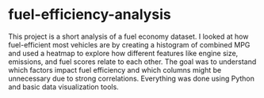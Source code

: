 # fuel-efficiency-analysis

This project is a short analysis of a fuel economy dataset. I looked at how fuel-efficient most vehicles are by creating a histogram of combined MPG and used a heatmap to explore how different features like engine size, emissions, and fuel scores relate to each other. The goal was to understand which factors impact fuel efficiency and which columns might be unnecessary due to strong correlations. Everything was done using Python and basic data visualization tools.

